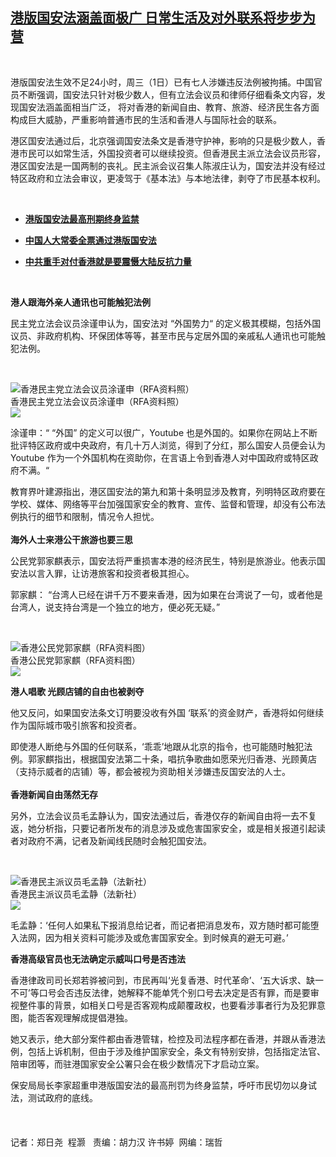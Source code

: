 <!--1593604503000-->
[港版国安法涵盖面极广 日常生活及对外联系将步步为营](https://www.rfa.org/mandarin/yataibaodao/gangtai/ac-07012020073801.html)
------

<p> </p><p>港版国安法生效不足24小时，周三（1日）已有七人涉嫌违反法例被拘捕。中国官员不断强调，国安法只针对极少数人，但有立法会议员和律师仔细看条文内容，发现国安法涵盖面相当广泛， 将对香港的新闻自由、教育、旅游、经济民生各方面构成巨大威胁，严重影响普通市民的生活和香港人与国际社会的联系。</p><p>港区国安法通过后，北京强调国安法条文是香港守护神，影响的只是极少数人，香港市民可以如常生活，外国投资者可以继续投资。但香港民主派立法会议员形容，港区国安法是一国两制的丧礼。民主派会议召集人陈淑庄认为，国安法并没有经过特区政府和立法会审议，更凌驾于《基本法》与本地法律，剥夺了市民基本权利。</p><p> </p><ul><li><b><a class="external-link" href="http://www.rfa.org/mandarin/Xinwen/WUL0630C-06292020234652.html">港版国安法最高刑期终身监禁</a></b></li></ul><ul><li><b><a class="external-link" href="http://www.rfa.org/mandarin/Xinwen/WUL0630A-06292020224906.html">中国人大常委全票通过港版国安法</a></b></li></ul><ul><li><b><a class="external-link" href="http://www.rfa.org/mandarin/yataibaodao/gangtai/ql-06302020080127.html">中共重手对付香港就是要震慑大陆反抗力量</a></b></li></ul><p> </p><p><b>港人跟海外亲人通讯也可能触犯法例</b></p><p>民主党立法会议员涂谨申认为，国安法对 “外国势力“ 的定义极其模糊，包括外国议员、非政府机构、环保团体等等，甚至市民与定居外国的亲戚私人通讯也可能触犯法例。</p><p> </p><p><div class="image-inline captioned" style="width:640px;"><div style="width:640px;"><img alt="香港民主党立法会议员涂谨申（RFA资料照）" src="https://www.rfa.org/mandarin/yataibaodao/gangtai/ac-07012020073801.html/M0623HCM1.jpeg" title="香港民主党立法会议员涂谨申（RFA资料照）"/></div><div class="image-caption"><span style="width:640px;">香港民主党立法会议员涂谨申（RFA资料照）</span><span class="copyright"> </span></div><div id="zoomattribute"><a class="single_image" href="/mandarin/yataibaodao/gangtai/ac-07012020073801.html/M0623HCM1.jpeg" title="香港民主党立法会议员涂谨申（RFA资料照）"><img src="/rfa_resources/graphics/icon-zoom.png"/></a></div></div></p><p>涂谨申：“ “外国” 的定义可以很广，Youtube 也是外国的。如果你在网站上不断批评特区政府或中央政府，有几十万人浏览，得到了分红，那么国安人员便会认为 Youtube 作为一个外国机构在资助你，在言语上令到香港人对中国政府或特区政府不满。“</p><p>教育界叶建源指出，港区国安法的第九和第十条明显涉及教育，列明特区政府要在学校、媒体、网络等平台加强国家安全的教育、宣传、监督和管理，却没有公布法例执行的细节和限制，情况令人担忧。<br/> <br/><b>海外人士来港公干旅游也要三思</b></p><p>公民党郭家麒表示，国安法将严重损害本港的经济民生，特别是旅游业。他表示国安法以言入罪，让访港旅客和投资者极其担心。</p><p>郭家麒： “台湾人已经在讲千万不要来香港，因为如果在台湾说了一句，或者他是台湾人，说支持台湾是一个独立的地方，便必死无疑。”</p><p> </p><p><div class="image-inline captioned" style="width:1280px;"><div style="width:1280px;"><img alt="香港公民党郭家麒（RFA资料图）" src="https://www.rfa.org/mandarin/yataibaodao/gangtai/ac-07012020073801.html/maxresdefault.jpg" title="香港公民党郭家麒（RFA资料图）"/></div><div class="image-caption"><span style="width:1280px;">香港公民党郭家麒（RFA资料图）</span><span class="copyright"> </span></div><div id="zoomattribute"><a class="single_image" href="/mandarin/yataibaodao/gangtai/ac-07012020073801.html/maxresdefault.jpg" title="香港公民党郭家麒（RFA资料图）"><img src="/rfa_resources/graphics/icon-zoom.png"/></a></div></div></p><p><b>港人唱歌 光顾店铺的自由也被剥夺</b></p><p>他又反问，如果国安法条文订明要没收有外国 ‘联系’的资金财产，香港将如何继续作为国际城市吸引旅客和投资者。</p><p>即使港人断绝与外国的任何联系，‘乖乖’地跟从北京的指令，也可能随时触犯法例。郭家麒指出，根据国安法第二十条，唱抗争歌曲如愿荣光归香港、光顾黄店（支持示威者的店铺）等，都会被视为资助相关涉嫌违反国安法的人士。<br/><br/><b>香港新闻自由荡然无存</b></p><p>另外，立法会议员毛孟静认为，国安法通过后，香港仅存的新闻自由将一去不复返，她分析指，只要记者所发布的消息涉及或危害国家安全，或是相关报道引起读者对政府不满，记者及新闻线民随时会触犯国安法。</p><p> </p><p><div class="image-inline captioned" style="width:1500px;"><div style="width:1500px;"><img alt="香港民主派议员毛孟静（法新社）" src="https://www.rfa.org/mandarin/yataibaodao/gangtai/ac-07012020073801.html/000_1IB52U.jpg" title="香港民主派议员毛孟静（法新社）"/></div><div class="image-caption"><span style="width:1500px;">香港民主派议员毛孟静（法新社）</span><span class="copyright"> </span></div><div id="zoomattribute"><a class="single_image" href="/mandarin/yataibaodao/gangtai/ac-07012020073801.html/000_1IB52U.jpg" title="香港民主派议员毛孟静（法新社）"><img src="/rfa_resources/graphics/icon-zoom.png"/></a></div></div></p><p>毛孟静：‘任何人如果私下报消息给记者，而记者把消息发布，双方随时都可能堕入法网，因为相关资料可能涉及或危害国家安全。到时候真的避无可避。’<br/><b> </b></p><p><b>香港高级官员也无法确定示威叫口号是否违法</b></p><p>香港律政司司长郑若骅被问到，市民再叫‘光复香港、时代革命’、‘五大诉求、缺一不可’等口号会否违反法律，她解释不能单凭个别口号去决定是否有罪，而是要审视整件事的背景，如相关口号是否客观构成颠覆政权，也要看涉事者行为及犯罪意图，能否客观理解成提倡港独。</p><p>她又表示，绝大部分案件都由香港管辖，检控及司法程序都在香港，并跟从香港法例，包括上诉机制，但由于涉及维护国家安全，条文有特别安排，包括指定法官、陪审团等，而驻港国家安全公署只会在极少数情况下才启动立案。</p><p>保安局局长李家超重申港版国安法的最高刑罚为终身监禁，呼吁市民切勿以身试法，测试政府的底线。<br/><br/><br/><br/>记者：郑日尧  程灏   责编：胡力汉 许书婷  网编：瑞哲</p>
